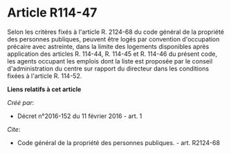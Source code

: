 # Article R114-47

Selon les critères fixés à l'article R. 2124-68 du code général de la propriété des personnes publiques, peuvent être logés
par convention d'occupation précaire avec astreinte, dans la limite des logements disponibles après application des articles
R. 114-44, R. 114-45 et R. 114-46 du présent code, les agents occupant les emplois dont la liste est proposée par le conseil
d'administration du centre sur rapport du directeur dans les conditions fixées à l'article R. 114-52.

**Liens relatifs à cet article**

_Créé par_:

  - Décret n°2016-152 du 11 février 2016 - art. 1

_Cite_:

  - Code général de la propriété des personnes publiques. - art. R2124-68
